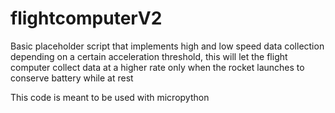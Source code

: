 # flightcomputerV2

Basic placeholder script that implements high and low speed data collection depending on a certain acceleration threshold, this will let the flight computer collect data at a higher rate only when the rocket launches to conserve battery while at rest

This code is meant to be used with micropython
